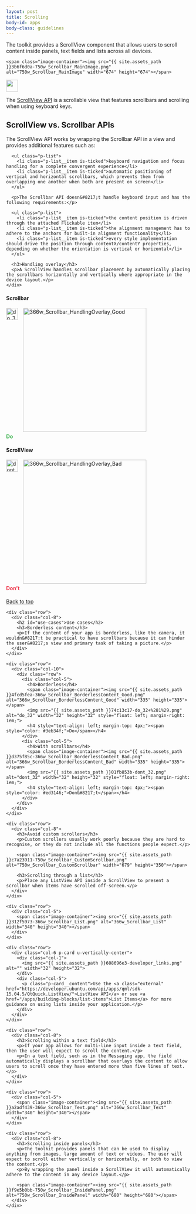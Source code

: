 ```yaml
---
layout: post
title: Scrolling
body-id: apps
body-class: guidelines
---
```


<div class="row">
  <div class="col-8">
    <p>The toolkit provides a ScrollView component that allows users to scroll content inside panels, text fields and lists across all devices.</p>

    <span class="image-container"><img src="{{ site.assets_path }}3b6f6d0a-750w_Scrollbar_MainImage.png" alt="750w_Scrollbar_MainImage" width="674" height="674"></span>
  </div>
</div>

<div class="row">
  <div class="col-6 p-card u-vertically-center">
    <div class="col-1">
      <img src="{{ site.assets_path }}608696e3-developer_links.png" alt="" width="32" height="32">
    </div>
    <div class="col-5">
      <p class="p-card__content">The <a href="https://developer.ubuntu.com/api/apps/qml/sdk-15.04.4/Ubuntu.Components.ScrollView/">ScrollView API</a> is a scrollable view that features scrollbars and scrolling when using keyboard keys.</p>
    </div>
  </div>
</div>

<div class="p-strip">
  <div class="row">
    <div class="col-10">
      <h2>ScrollView vs. Scrollbar APIs</h2>
      <p>The ScrollView API works by wrapping the Scrollbar API in a view and provides additional features such as:</p>

      <ul class="p-list">
        <li class="p-list__item is-ticked">keyboard navigation and focus handling for a complete convergent experience</li>
        <li class="p-list__item is-ticked">automatic positioning of vertical and horizontal scrollbars, which prevents them from overlapping one another when both are present on screen</li>
      </ul>

      <p>The Scrollbar API doesn&#8217;t handle keyboard input and has the following requirements:</p>

      <ul class="p-list">
        <li class="p-list__item is-ticked">the content position is driven through the attached Flickable item</li>
        <li class="p-list__item is-ticked">the alignment management has to adhere to the anchors for built-in alignment functionality</li>
        <li class="p-list__item is-ticked">every style implementation should drive the position through contentX/contentY properties, depending on whether the orientation is vertical or horizontal</li>
      </ul>

      <h3>Handling overlay</h3>
      <p>A ScrollView handles scrollbar placement by automatically placing the scrollbars horizontally and vertically where appropriate in the device layout.</p>
    </div>
  </div>

  <div class="row">
    <div class="col-10">
      <div class="row">
        <div class="col-5">
          <h4>Scrollbar</h4>
          <span class="image-container"><img src="{{ site.assets_path }}6591cecc-366w_Scrollbar_HandlingOverlay_Good.png" alt="366w_Scrollbar_HandlingOverlay_Good" width="336" height="336"></span>
          <img src="{{ site.assets_path }}74c13c17-do_32+%281%29.png" alt="do_32" width="32" height="32" style="float: left; margin-right: 1em;">
          <h4 style="text-align: left; margin-top: 4px;"><span style="color: #3eb34f;">Do</span></h4>
        </div>
        <div class="col-5">
          <h4>ScrollView</h4>
          <span class="image-container"><img src="{{ site.assets_path }}3a6877c8-366w_Scrollbar_HandlingOverlay_Bad.png" alt="366w_Scrollbar_HandlingOverlay_Bad" width="336" height="336"></span>
          <img src="{{ site.assets_path }}01fb853b-dont_32.png" alt="dont_32" width="32" height="32" style="float: left; margin-right: 1em;">
          <h4 style="text-align: left; margin-top: 4px;"><span style="color: #ed3146;">Don&#8217;t</span></h4>
        </div>
      </div>
    </div>
  </div>


  <div class="p-strip">
    <div class="row">
      <div class="col-10 link-top">
        <a href="#">Back to top</a>
      </div>
    </div>



    <div class="row">
      <div class="col-8">
        <h2 id="use-cases">Use cases</h2>
        <h3>Borderless content</h3>
        <p>If the content of your app is borderless, like the camera, it wouldn&#8217;t be practical to have scrollbars because it can hinder the user&#8217;s view and primary task of taking a picture.</p>
      </div>
    </div>

    <div class="row">
      <div class="col-10">
        <div class="row">
          <div class="col-5">
            <h4>Borderless</h4>
            <span class="image-container"><img src="{{ site.assets_path }}4fcd5fea-366w_Scrollbar_BorderlessContent_Good.png" alt="366w_Scrollbar_BorderlessContent_Good" width="335" height="335"></span>
            <img src="{{ site.assets_path }}74c13c17-do_32+%281%29.png" alt="do_32" width="32" height="32" style="float: left; margin-right: 1em;">
            <h4 style="text-align: left; margin-top: 4px;"><span style="color: #3eb34f;">Do</span></h4>
          </div>
          <div class="col-5">
            <h4>With scrollbars</h4>
            <span class="image-container"><img src="{{ site.assets_path }}d375f85c-366w_Scrollbar_BorderlessContent_Bad.png" alt="366w_Scrollbar_BorderlessContent_Bad" width="335" height="335"></span>
            <img src="{{ site.assets_path }}01fb853b-dont_32.png" alt="dont_32" width="32" height="32" style="float: left; margin-right: 1em;">
            <h4 style="text-align: left; margin-top: 4px;"><span style="color: #ed3146;">Don&#8217;t</span></h4>
          </div>
        </div>
      </div>
    </div>

    <div class="row">
      <div class="col-8">
        <h3>Avoid custom scrollers</h3>
        <p>Custom scrollers usually work poorly because they are hard to recognise, or they do not include all the functions people expect.</p>

        <span class="image-container"><img src="{{ site.assets_path }}c7a23911-750w_Scrollbar_CustomScrollbar.png" alt="750w_Scrollbar_CustomScrollbar" width="679" height="350"></span>

        <h3>Scrolling through a list</h3>
        <p>Place any ListView API inside a ScrollView to present a scrollbar when items have scrolled off-screen.</p>
      </div>
    </div>

    <div class="row">
      <div class="col-5">
        <span class="image-container"><img src="{{ site.assets_path }}312f5973-366w_Scrollbar_List.png" alt="366w_Scrollbar_List" width="340" height="340"></span>
      </div>
    </div>

    <div class="row">
      <div class="col-6 p-card u-vertically-center">
        <div class="col-1">
          <img src="{{ site.assets_path }}608696e3-developer_links.png" alt="" width="32" height="32">
        </div>
        <div class="col-5">
          <p class="p-card__content">Use the <a class="external" href="https://developer.ubuntu.com/api/apps/qml/sdk-15.04.5/QtQuick.ListView/">ListView API</a> or see <a href="/apps/building-blocks/list-items">List Items</a> for more guidance on using lists inside your application.</p>
        </div>
      </div>
    </div>

    <div class="row">
      <div class="col-8">
        <h3>Scrolling within a text field</h3>
        <p>If your app allows for multi-line input inside a text field, then the user will expect to scroll the content.</p>
        <p>In a text field, such as in the Messaging app, the field automatically displays a scrollbar that overlays the content to allow users to scroll once they have entered more than five lines of text.</p>
      </div>
    </div>

    <div class="row">
      <div class="col-5">
        <span class="image-container"><img src="{{ site.assets_path }}a2adf439-366w_Scrollbar_Text.png" alt="366w_Scrollbar_Text" width="340" height="340"></span>
      </div>
    </div>

    <div class="row">
      <div class="col-8">
        <h3>Scrolling inside panels</h3>
        <p>The toolkit provides panels that can be used to display anything from images, large amount of text or videos. The user will expect to scroll either vertically or horizontally, or both to view the content.</p>
        <p>By wrapping the panel inside a ScrollView it will automatically adhere to the content in any device layout.</p>

        <span class="image-container"><img src="{{ site.assets_path }}f9e5b0bb-750w_Scrollbar_InsidePanel.png" alt="750w_Scrollbar_InsidePanel" width="680" height="680"></span>
      </div>
    </div>
  </div>
</div>
